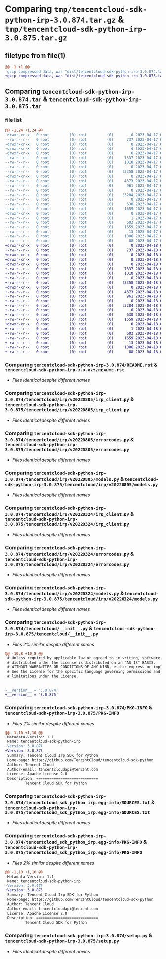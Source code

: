 # Comparing `tmp/tencentcloud-sdk-python-irp-3.0.874.tar.gz` & `tmp/tencentcloud-sdk-python-irp-3.0.875.tar.gz`

## filetype from file(1)

```diff
@@ -1 +1 @@
-gzip compressed data, was "dist/tencentcloud-sdk-python-irp-3.0.874.tar", last modified: Mon Apr 17 00:33:07 2023, max compression
+gzip compressed data, was "dist/tencentcloud-sdk-python-irp-3.0.875.tar", last modified: Tue Apr 18 00:44:42 2023, max compression
```

## Comparing `tencentcloud-sdk-python-irp-3.0.874.tar` & `tencentcloud-sdk-python-irp-3.0.875.tar`

### file list

```diff
@@ -1,24 +1,24 @@
-drwxr-xr-x   0 root         (0) root         (0)        0 2023-04-17 00:33:07.000000 tencentcloud-sdk-python-irp-3.0.874/
--rw-r--r--   0 root         (0) root         (0)      737 2023-04-17 00:33:07.000000 tencentcloud-sdk-python-irp-3.0.874/README.rst
-drwxr-xr-x   0 root         (0) root         (0)        0 2023-04-17 00:33:07.000000 tencentcloud-sdk-python-irp-3.0.874/tencentcloud/
-drwxr-xr-x   0 root         (0) root         (0)        0 2023-04-17 00:33:07.000000 tencentcloud-sdk-python-irp-3.0.874/tencentcloud/irp/
-drwxr-xr-x   0 root         (0) root         (0)        0 2023-04-17 00:33:07.000000 tencentcloud-sdk-python-irp-3.0.874/tencentcloud/irp/v20220805/
--rw-r--r--   0 root         (0) root         (0)     7337 2023-04-17 00:33:07.000000 tencentcloud-sdk-python-irp-3.0.874/tencentcloud/irp/v20220805/irp_client.py
--rw-r--r--   0 root         (0) root         (0)     1018 2023-04-17 00:33:07.000000 tencentcloud-sdk-python-irp-3.0.874/tencentcloud/irp/v20220805/errorcodes.py
--rw-r--r--   0 root         (0) root         (0)        0 2023-04-17 00:33:07.000000 tencentcloud-sdk-python-irp-3.0.874/tencentcloud/irp/v20220805/__init__.py
--rw-r--r--   0 root         (0) root         (0)    53358 2023-04-17 00:33:07.000000 tencentcloud-sdk-python-irp-3.0.874/tencentcloud/irp/v20220805/models.py
-drwxr-xr-x   0 root         (0) root         (0)        0 2023-04-17 00:33:07.000000 tencentcloud-sdk-python-irp-3.0.874/tencentcloud/irp/v20220324/
--rw-r--r--   0 root         (0) root         (0)     4373 2023-04-17 00:33:07.000000 tencentcloud-sdk-python-irp-3.0.874/tencentcloud/irp/v20220324/irp_client.py
--rw-r--r--   0 root         (0) root         (0)      961 2023-04-17 00:33:07.000000 tencentcloud-sdk-python-irp-3.0.874/tencentcloud/irp/v20220324/errorcodes.py
--rw-r--r--   0 root         (0) root         (0)        0 2023-04-17 00:33:07.000000 tencentcloud-sdk-python-irp-3.0.874/tencentcloud/irp/v20220324/__init__.py
--rw-r--r--   0 root         (0) root         (0)    33284 2023-04-17 00:33:07.000000 tencentcloud-sdk-python-irp-3.0.874/tencentcloud/irp/v20220324/models.py
--rw-r--r--   0 root         (0) root         (0)        0 2023-04-17 00:33:07.000000 tencentcloud-sdk-python-irp-3.0.874/tencentcloud/irp/__init__.py
--rw-r--r--   0 root         (0) root         (0)      630 2023-04-17 00:33:07.000000 tencentcloud-sdk-python-irp-3.0.874/tencentcloud/__init__.py
--rw-r--r--   0 root         (0) root         (0)     1659 2023-04-17 00:33:07.000000 tencentcloud-sdk-python-irp-3.0.874/PKG-INFO
-drwxr-xr-x   0 root         (0) root         (0)        0 2023-04-17 00:33:07.000000 tencentcloud-sdk-python-irp-3.0.874/tencentcloud_sdk_python_irp.egg-info/
--rw-r--r--   0 root         (0) root         (0)        1 2023-04-17 00:33:07.000000 tencentcloud-sdk-python-irp-3.0.874/tencentcloud_sdk_python_irp.egg-info/dependency_links.txt
--rw-r--r--   0 root         (0) root         (0)      603 2023-04-17 00:33:07.000000 tencentcloud-sdk-python-irp-3.0.874/tencentcloud_sdk_python_irp.egg-info/SOURCES.txt
--rw-r--r--   0 root         (0) root         (0)     1659 2023-04-17 00:33:07.000000 tencentcloud-sdk-python-irp-3.0.874/tencentcloud_sdk_python_irp.egg-info/PKG-INFO
--rw-r--r--   0 root         (0) root         (0)       13 2023-04-17 00:33:07.000000 tencentcloud-sdk-python-irp-3.0.874/tencentcloud_sdk_python_irp.egg-info/top_level.txt
--rw-r--r--   0 root         (0) root         (0)     1006 2023-04-17 00:33:07.000000 tencentcloud-sdk-python-irp-3.0.874/setup.py
--rw-r--r--   0 root         (0) root         (0)       88 2023-04-17 00:33:07.000000 tencentcloud-sdk-python-irp-3.0.874/setup.cfg
+drwxr-xr-x   0 root         (0) root         (0)        0 2023-04-18 00:44:42.000000 tencentcloud-sdk-python-irp-3.0.875/
+-rw-r--r--   0 root         (0) root         (0)      737 2023-04-18 00:44:42.000000 tencentcloud-sdk-python-irp-3.0.875/README.rst
+drwxr-xr-x   0 root         (0) root         (0)        0 2023-04-18 00:44:42.000000 tencentcloud-sdk-python-irp-3.0.875/tencentcloud/
+drwxr-xr-x   0 root         (0) root         (0)        0 2023-04-18 00:44:42.000000 tencentcloud-sdk-python-irp-3.0.875/tencentcloud/irp/
+drwxr-xr-x   0 root         (0) root         (0)        0 2023-04-18 00:44:42.000000 tencentcloud-sdk-python-irp-3.0.875/tencentcloud/irp/v20220805/
+-rw-r--r--   0 root         (0) root         (0)     7337 2023-04-18 00:44:42.000000 tencentcloud-sdk-python-irp-3.0.875/tencentcloud/irp/v20220805/irp_client.py
+-rw-r--r--   0 root         (0) root         (0)     1018 2023-04-18 00:44:42.000000 tencentcloud-sdk-python-irp-3.0.875/tencentcloud/irp/v20220805/errorcodes.py
+-rw-r--r--   0 root         (0) root         (0)        0 2023-04-18 00:44:42.000000 tencentcloud-sdk-python-irp-3.0.875/tencentcloud/irp/v20220805/__init__.py
+-rw-r--r--   0 root         (0) root         (0)    53358 2023-04-18 00:44:42.000000 tencentcloud-sdk-python-irp-3.0.875/tencentcloud/irp/v20220805/models.py
+drwxr-xr-x   0 root         (0) root         (0)        0 2023-04-18 00:44:42.000000 tencentcloud-sdk-python-irp-3.0.875/tencentcloud/irp/v20220324/
+-rw-r--r--   0 root         (0) root         (0)     4373 2023-04-18 00:44:42.000000 tencentcloud-sdk-python-irp-3.0.875/tencentcloud/irp/v20220324/irp_client.py
+-rw-r--r--   0 root         (0) root         (0)      961 2023-04-18 00:44:42.000000 tencentcloud-sdk-python-irp-3.0.875/tencentcloud/irp/v20220324/errorcodes.py
+-rw-r--r--   0 root         (0) root         (0)        0 2023-04-18 00:44:42.000000 tencentcloud-sdk-python-irp-3.0.875/tencentcloud/irp/v20220324/__init__.py
+-rw-r--r--   0 root         (0) root         (0)    33284 2023-04-18 00:44:42.000000 tencentcloud-sdk-python-irp-3.0.875/tencentcloud/irp/v20220324/models.py
+-rw-r--r--   0 root         (0) root         (0)        0 2023-04-18 00:44:42.000000 tencentcloud-sdk-python-irp-3.0.875/tencentcloud/irp/__init__.py
+-rw-r--r--   0 root         (0) root         (0)      630 2023-04-18 00:44:42.000000 tencentcloud-sdk-python-irp-3.0.875/tencentcloud/__init__.py
+-rw-r--r--   0 root         (0) root         (0)     1659 2023-04-18 00:44:42.000000 tencentcloud-sdk-python-irp-3.0.875/PKG-INFO
+drwxr-xr-x   0 root         (0) root         (0)        0 2023-04-18 00:44:42.000000 tencentcloud-sdk-python-irp-3.0.875/tencentcloud_sdk_python_irp.egg-info/
+-rw-r--r--   0 root         (0) root         (0)        1 2023-04-18 00:44:42.000000 tencentcloud-sdk-python-irp-3.0.875/tencentcloud_sdk_python_irp.egg-info/dependency_links.txt
+-rw-r--r--   0 root         (0) root         (0)      603 2023-04-18 00:44:42.000000 tencentcloud-sdk-python-irp-3.0.875/tencentcloud_sdk_python_irp.egg-info/SOURCES.txt
+-rw-r--r--   0 root         (0) root         (0)     1659 2023-04-18 00:44:42.000000 tencentcloud-sdk-python-irp-3.0.875/tencentcloud_sdk_python_irp.egg-info/PKG-INFO
+-rw-r--r--   0 root         (0) root         (0)       13 2023-04-18 00:44:42.000000 tencentcloud-sdk-python-irp-3.0.875/tencentcloud_sdk_python_irp.egg-info/top_level.txt
+-rw-r--r--   0 root         (0) root         (0)     1006 2023-04-18 00:44:42.000000 tencentcloud-sdk-python-irp-3.0.875/setup.py
+-rw-r--r--   0 root         (0) root         (0)       88 2023-04-18 00:44:42.000000 tencentcloud-sdk-python-irp-3.0.875/setup.cfg
```

### Comparing `tencentcloud-sdk-python-irp-3.0.874/README.rst` & `tencentcloud-sdk-python-irp-3.0.875/README.rst`

 * *Files identical despite different names*

### Comparing `tencentcloud-sdk-python-irp-3.0.874/tencentcloud/irp/v20220805/irp_client.py` & `tencentcloud-sdk-python-irp-3.0.875/tencentcloud/irp/v20220805/irp_client.py`

 * *Files identical despite different names*

### Comparing `tencentcloud-sdk-python-irp-3.0.874/tencentcloud/irp/v20220805/errorcodes.py` & `tencentcloud-sdk-python-irp-3.0.875/tencentcloud/irp/v20220805/errorcodes.py`

 * *Files identical despite different names*

### Comparing `tencentcloud-sdk-python-irp-3.0.874/tencentcloud/irp/v20220805/models.py` & `tencentcloud-sdk-python-irp-3.0.875/tencentcloud/irp/v20220805/models.py`

 * *Files identical despite different names*

### Comparing `tencentcloud-sdk-python-irp-3.0.874/tencentcloud/irp/v20220324/irp_client.py` & `tencentcloud-sdk-python-irp-3.0.875/tencentcloud/irp/v20220324/irp_client.py`

 * *Files identical despite different names*

### Comparing `tencentcloud-sdk-python-irp-3.0.874/tencentcloud/irp/v20220324/errorcodes.py` & `tencentcloud-sdk-python-irp-3.0.875/tencentcloud/irp/v20220324/errorcodes.py`

 * *Files identical despite different names*

### Comparing `tencentcloud-sdk-python-irp-3.0.874/tencentcloud/irp/v20220324/models.py` & `tencentcloud-sdk-python-irp-3.0.875/tencentcloud/irp/v20220324/models.py`

 * *Files identical despite different names*

### Comparing `tencentcloud-sdk-python-irp-3.0.874/tencentcloud/__init__.py` & `tencentcloud-sdk-python-irp-3.0.875/tencentcloud/__init__.py`

 * *Files 2% similar despite different names*

```diff
@@ -10,8 +10,8 @@
 # Unless required by applicable law or agreed to in writing, software
 # distributed under the License is distributed on an "AS IS" BASIS,
 # WITHOUT WARRANTIES OR CONDITIONS OF ANY KIND, either express or implied.
 # See the License for the specific language governing permissions and
 # limitations under the License.
 
 
-__version__ = '3.0.874'
+__version__ = '3.0.875'
```

### Comparing `tencentcloud-sdk-python-irp-3.0.874/PKG-INFO` & `tencentcloud-sdk-python-irp-3.0.875/PKG-INFO`

 * *Files 2% similar despite different names*

```diff
@@ -1,10 +1,10 @@
 Metadata-Version: 1.1
 Name: tencentcloud-sdk-python-irp
-Version: 3.0.874
+Version: 3.0.875
 Summary: Tencent Cloud Irp SDK for Python
 Home-page: https://github.com/TencentCloud/tencentcloud-sdk-python
 Author: Tencent Cloud
 Author-email: tencentcloudapi@tencent.com
 License: Apache License 2.0
 Description: ============================
         Tencent Cloud SDK for Python
```

### Comparing `tencentcloud-sdk-python-irp-3.0.874/tencentcloud_sdk_python_irp.egg-info/SOURCES.txt` & `tencentcloud-sdk-python-irp-3.0.875/tencentcloud_sdk_python_irp.egg-info/SOURCES.txt`

 * *Files identical despite different names*

### Comparing `tencentcloud-sdk-python-irp-3.0.874/tencentcloud_sdk_python_irp.egg-info/PKG-INFO` & `tencentcloud-sdk-python-irp-3.0.875/tencentcloud_sdk_python_irp.egg-info/PKG-INFO`

 * *Files 2% similar despite different names*

```diff
@@ -1,10 +1,10 @@
 Metadata-Version: 1.1
 Name: tencentcloud-sdk-python-irp
-Version: 3.0.874
+Version: 3.0.875
 Summary: Tencent Cloud Irp SDK for Python
 Home-page: https://github.com/TencentCloud/tencentcloud-sdk-python
 Author: Tencent Cloud
 Author-email: tencentcloudapi@tencent.com
 License: Apache License 2.0
 Description: ============================
         Tencent Cloud SDK for Python
```

### Comparing `tencentcloud-sdk-python-irp-3.0.874/setup.py` & `tencentcloud-sdk-python-irp-3.0.875/setup.py`

 * *Files identical despite different names*


